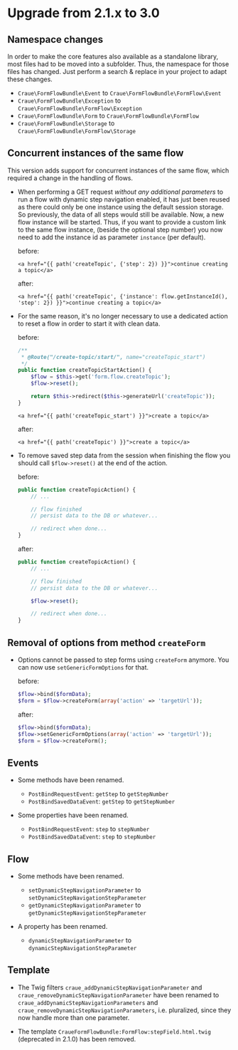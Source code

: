 # Upgrade from 2.1.x to 3.0

## Namespace changes

In order to make the core features also available as a standalone library, most files had to be moved into a subfolder.
Thus, the namespace for those files has changed. Just perform a search & replace in your project to adapt these changes.

- `Craue\FormFlowBundle\Event` to `Craue\FormFlowBundle\FormFlow\Event`
- `Craue\FormFlowBundle\Exception` to `Craue\FormFlowBundle\FormFlow\Exception`
- `Craue\FormFlowBundle\Form` to `Craue\FormFlowBundle\FormFlow`
- `Craue\FormFlowBundle\Storage` to `Craue\FormFlowBundle\FormFlow\Storage`

## Concurrent instances of the same flow

This version adds support for concurrent instances of the same flow, which required a change in the handling of flows.

- When performing a GET request _without any additional parameters_ to run a flow with dynamic step navigation enabled,
  it has just been reused as there could only be one instance using the default session storage. So previously, the
  data of all steps would still be available. Now, a new flow instance will be started. Thus, if you want to provide a
  custom link to the same flow instance, (beside the optional step number) you now need to add the instance id as
  parameter `instance` (per default).

	before:
	```html+jinja
	<a href="{{ path('createTopic', {'step': 2}) }}">continue creating a topic</a>
	```

	after:
	```html+jinja
	<a href="{{ path('createTopic', {'instance': flow.getInstanceId(), 'step': 2}) }}">continue creating a topic</a>
	```

- For the same reason, it's no longer necessary to use a dedicated action to reset a flow in order to start it with
  clean data.

	before:
	```php
	/**
	 * @Route("/create-topic/start/", name="createTopic_start")
	 */
	public function createTopicStartAction() {
		$flow = $this->get('form.flow.createTopic');
		$flow->reset();

		return $this->redirect($this->generateUrl('createTopic'));
	}
	```
	```html+jinja
	<a href="{{ path('createTopic_start') }}">create a topic</a>
	```

	after:
	```html+jinja
	<a href="{{ path('createTopic') }}">create a topic</a>
	```

- To remove saved step data from the session when finishing the flow you should call `$flow->reset()` at the end of the
  action.

	before:
	```php
	public function createTopicAction() {
		// ...

		// flow finished
		// persist data to the DB or whatever...

		// redirect when done...
	}
	```

	after:
	```php
	public function createTopicAction() {
		// ...

		// flow finished
		// persist data to the DB or whatever...

		$flow->reset();

		// redirect when done...
	}
	```

## Removal of options from method `createForm`

- Options cannot be passed to step forms using `createForm` anymore. You can now use `setGenericFormOptions` for that.

	before:
	```php
	$flow->bind($formData);
	$form = $flow->createForm(array('action' => 'targetUrl'));
	```

	after:
	```php
	$flow->bind($formData);
	$flow->setGenericFormOptions(array('action' => 'targetUrl'));
	$form = $flow->createForm();
	```

## Events

- Some methods have been renamed.

	- `PostBindRequestEvent`: `getStep` to `getStepNumber`
	- `PostBindSavedDataEvent`: `getStep` to `getStepNumber`

- Some properties have been renamed.

	- `PostBindRequestEvent`: `step` to `stepNumber`
	- `PostBindSavedDataEvent`: `step` to `stepNumber`

## Flow

- Some methods have been renamed.

	- `setDynamicStepNavigationParameter` to `setDynamicStepNavigationStepParameter`
	- `getDynamicStepNavigationParameter` to `getDynamicStepNavigationStepParameter`

- A property has been renamed.

	- `dynamicStepNavigationParameter` to `dynamicStepNavigationStepParameter`

## Template

- The Twig filters `craue_addDynamicStepNavigationParameter` and `craue_removeDynamicStepNavigationParameter` have been
  renamed to `craue_addDynamicStepNavigationParameters` and `craue_removeDynamicStepNavigationParameters`, i.e.
  pluralized, since they now handle more than one parameter.

- The template `CraueFormFlowBundle:FormFlow:stepField.html.twig` (deprecated in 2.1.0) has been removed.
